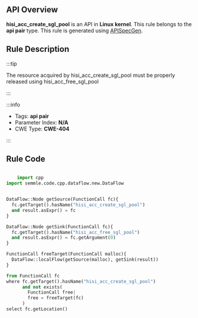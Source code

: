 ---
---


## API Overview
**hisi_acc_create_sgl_pool** is an API in **Linux kernel**. This rule belongs to the **api pair** type. This rule is generated using [APISpecGen](../../tools/APISpecGen).
## Rule Description

:::tip

The resource acquired by hisi_acc_create_sgl_pool must be properly released using hisi_acc_free_sgl_pool

:::

:::info

- Tags: **api pair**
- Parameter Index: **N/A**
- CWE Type: **CWE-404**

:::

## Rule Code
```python

    import cpp
import semmle.code.cpp.dataflow.new.DataFlow


DataFlow::Node getSource(FunctionCall fc){
  fc.getTarget().hasName("hisi_acc_create_sgl_pool")
  and result.asExpr() = fc
}

DataFlow::Node getSink(FunctionCall fc){
  fc.getTarget().hasName("hisi_acc_free_sgl_pool")
  and result.asExpr() = fc.getArgument(0)
}

FunctionCall freeTarget(FunctionCall malloc){
  DataFlow::localFlow(getSource(malloc), getSink(result))
}

from FunctionCall fc
where fc.getTarget().hasName("hisi_acc_create_sgl_pool")
      and not exists(
        FunctionCall free| 
        free = freeTarget(fc)
      )
select fc.getLocation()

    
```